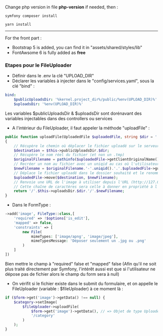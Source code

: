 
Change php version in file **php-version** if needed, then :

```
symfony composer install
```


```
yarn install
```

---

For the front part :
- Bootstrap 5 is added, you can find it in "assets/shared/styles/lib"
- FontAwsome 6 is fully added as **free**


### Etapes pour le FileUploader

- Définir dans le .env la clé "UPLOAD_DIR"
- Déclarer les variables à injecter dans le "config/services.yaml", sous la clé "bind" :

```yaml
bind:
    $publicUploadsDir: '%kernel.project_dir%/public/%env(UPLOAD_DIR)%'
    $uploadsDir: '%env(UPLOAD_DIR)%'
```

Les variables $publicUploadsDir & $uploadsDir sont dorénavant des variables injectables dans des controllers ou services
- A l'intérieur du FileUploader, il faut appeler la méthode "uploadFile" :
```php
public function uploadFile(UploadedFile $uploadedFile, string $dir = ''): string
{
    // Récupère le chemin où déplacer le fichier uploadé sur le serveur
    $destination = $this->publicUploadsDir.$dir;
    // Récupère le nom réel du fichier (et non un .tmp)
    $originalFilename = pathinfo($uploadedFile->getClientOriginalName(), PATHINFO_FILENAME);
    // Recréer un nom au fichier avec un uniqid au cas où l'utilisateur upload plusieurs fois un fichier de même nom
    $newFilename = $originalFilename.'-'.uniqid().'.'.$uploadedFile->guessExtension();
    // Déplace le fichier uploadé dans le dossier souhaité et le renomme par le nom créé précédemment
    $uploadedFile->move($destination, $newFilename);
    // Renvoie une URL de l'image à utiliser depuis l'URL (http://127.0.0.1:8000/uploads/xxx.jpg)
    // Cette chaîne de caractères sera celle à donner en propriété à l'objet
    return '/'.$this->uploadsDir.$dir.'/'.$newFilename;
} 
```
- Dans le FormType :

```php
->add('image', FileType::class,[
    'required' => !$options['is_edit'],
    'mapped' => false,
    'constraints' => [
        new File(
            mimeTypes: ['image/apng', 'image/jpeg'],
            mimeTypesMessage: 'Déposer seulement un .jpg ou .png'
        )
    ]
])
```

Bien mettre le champ à "required" false et "mapped" false
(Afin qu'il ne soit plus traité directement par Symfony, l'intérêt aussi est que si l'utilisateur ne dépose pas de fichier alors le champ du form sera à null)

- On vérifit si le fichier existe dans le submit du formulaire, et on appelle le FileUploader (variable : $fileUploader) à ce moment là :

```php
if ($form->get('image')->getData() !== null) {
    $category->setImage(
        $fileUploader->uploadFile(
            $form->get('image')->getData(), // => Objet de type UploadedFile
            '/category'
        )
    );
}
```
